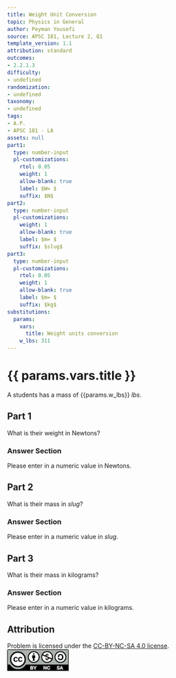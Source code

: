 ```yaml
---
title: Weight Unit Conversion
topic: Physics in General
author: Peyman Yousefi
source: APSC 181, Lecture 2, Q1
template_version: 1.1
attribution: standard
outcomes:
- 2.2.1.3
difficulty:
- undefined
randomization:
- undefined
taxonomy:
- undefined
tags:
- A.P.
- APSC 181 - LA
assets: null
part1:
  type: number-input
  pl-customizations:
    rtol: 0.05
    weight: 1
    allow-blank: true
    label: $W= $
    suffix: $N$
part2:
  type: number-input
  pl-customizations:
    weight: 1
    allow-blank: true
    label: $m= $
    suffix: $slug$
part3:
  type: number-input
  pl-customizations:
    rtol: 0.05
    weight: 1
    allow-blank: true
    label: $m= $
    suffix: $kg$
substitutions:
  params:
    vars:
      title: Weight units conversion
    w_lbs: 311
---
```

# {{ params.vars.title }}
A students has a mass of {{params.w_lbs}} $lbs$.

## Part 1

What is their weight in Newtons?

### Answer Section

Please enter in a numeric value in Newtons.

## Part 2

What is their mass in $slug$?

### Answer Section

Please enter in a numeric value in $slug$.

## Part 3

What is their mass in kilograms?

### Answer Section

Please enter in a numeric value in kilograms.

## Attribution

Problem is licensed under the [CC-BY-NC-SA 4.0 license](https://creativecommons.org/licenses/by-nc-sa/4.0/).<br> ![The Creative Commons 4.0 license requiring attribution-BY, non-commercial-NC, and share-alike-SA license.](https://raw.githubusercontent.com/firasm/bits/master/by-nc-sa.png)